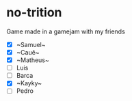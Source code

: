 # no-trition
 Game made in a gamejam with my friends

- [x] ~Samuel~
- [X] ~Cauê~
- [X] ~Matheus~
- [ ] Luis
- [ ] Barca
- [X] ~Kayky~
- [ ] Pedro
